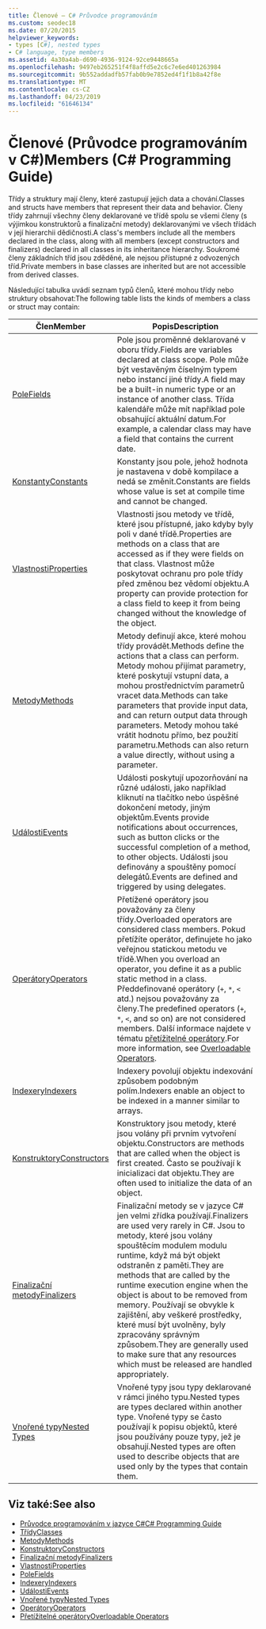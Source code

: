```yaml
---
title: Členové – C# Průvodce programováním
ms.custom: seodec18
ms.date: 07/20/2015
helpviewer_keywords:
- types [C#], nested types
- C# language, type members
ms.assetid: 4a30a4ab-d690-4936-9124-92ce9448665a
ms.openlocfilehash: 9497eb265251f4f8affd5e2c6c7e6ed401263984
ms.sourcegitcommit: 9b552addadfb57fab0b9e7852ed4f1f1b8a42f8e
ms.translationtype: MT
ms.contentlocale: cs-CZ
ms.lasthandoff: 04/23/2019
ms.locfileid: "61646134"
---
```

# <a name="members-c-programming-guide"></a><span data-ttu-id="5dcfe-102">Členové (Průvodce programováním v C#)</span><span class="sxs-lookup"><span data-stu-id="5dcfe-102">Members (C# Programming Guide)</span></span>
<span data-ttu-id="5dcfe-103">Třídy a struktury mají členy, které zastupují jejich data a chování.</span><span class="sxs-lookup"><span data-stu-id="5dcfe-103">Classes and structs have members that represent their data and behavior.</span></span> <span data-ttu-id="5dcfe-104">Členy třídy zahrnují všechny členy deklarované ve třídě spolu se všemi členy (s výjimkou konstruktorů a finalizační metody) deklarovanými ve všech třídách v její hierarchii dědičnosti.</span><span class="sxs-lookup"><span data-stu-id="5dcfe-104">A class's members include all the members declared in the class, along with all members (except constructors and finalizers) declared in all classes in its inheritance hierarchy.</span></span> <span data-ttu-id="5dcfe-105">Soukromé členy základních tříd jsou zděděné, ale nejsou přístupné z odvozených tříd.</span><span class="sxs-lookup"><span data-stu-id="5dcfe-105">Private members in base classes are inherited but are not accessible from derived classes.</span></span>  
  
 <span data-ttu-id="5dcfe-106">Následující tabulka uvádí seznam typů členů, které mohou třídy nebo struktury obsahovat:</span><span class="sxs-lookup"><span data-stu-id="5dcfe-106">The following table lists the kinds of members a class or struct may contain:</span></span>  
  
|<span data-ttu-id="5dcfe-107">Člen</span><span class="sxs-lookup"><span data-stu-id="5dcfe-107">Member</span></span>|<span data-ttu-id="5dcfe-108">Popis</span><span class="sxs-lookup"><span data-stu-id="5dcfe-108">Description</span></span>|  
|------------|-----------------|  
|[<span data-ttu-id="5dcfe-109">Pole</span><span class="sxs-lookup"><span data-stu-id="5dcfe-109">Fields</span></span>](../../../csharp/programming-guide/classes-and-structs/fields.md)|<span data-ttu-id="5dcfe-110">Pole jsou proměnné deklarované v oboru třídy.</span><span class="sxs-lookup"><span data-stu-id="5dcfe-110">Fields are variables declared at class scope.</span></span> <span data-ttu-id="5dcfe-111">Pole může být vestavěným číselným typem nebo instancí jiné třídy.</span><span class="sxs-lookup"><span data-stu-id="5dcfe-111">A field may be a built-in numeric type or an instance of another class.</span></span> <span data-ttu-id="5dcfe-112">Třída kalendáře může mít například pole obsahující aktuální datum.</span><span class="sxs-lookup"><span data-stu-id="5dcfe-112">For example, a calendar class may have a field that contains the current date.</span></span>|  
|[<span data-ttu-id="5dcfe-113">Konstanty</span><span class="sxs-lookup"><span data-stu-id="5dcfe-113">Constants</span></span>](../../../csharp/programming-guide/classes-and-structs/constants.md)|<span data-ttu-id="5dcfe-114">Konstanty jsou pole, jehož hodnota je nastavena v době kompilace a nedá se změnit.</span><span class="sxs-lookup"><span data-stu-id="5dcfe-114">Constants are fields whose value is set at compile time and cannot be changed.</span></span>|  
|[<span data-ttu-id="5dcfe-115">Vlastnosti</span><span class="sxs-lookup"><span data-stu-id="5dcfe-115">Properties</span></span>](../../../csharp/programming-guide/classes-and-structs/properties.md)|<span data-ttu-id="5dcfe-116">Vlastnosti jsou metody ve třídě, které jsou přístupné, jako kdyby byly poli v dané třídě.</span><span class="sxs-lookup"><span data-stu-id="5dcfe-116">Properties are methods on a class that are accessed as if they were fields on that class.</span></span> <span data-ttu-id="5dcfe-117">Vlastnost může poskytovat ochranu pro pole třídy před změnou bez vědomí objektu.</span><span class="sxs-lookup"><span data-stu-id="5dcfe-117">A property can provide protection for a class field to keep it from being changed without the knowledge of the object.</span></span>|  
|[<span data-ttu-id="5dcfe-118">Metody</span><span class="sxs-lookup"><span data-stu-id="5dcfe-118">Methods</span></span>](../../../csharp/programming-guide/classes-and-structs/methods.md)|<span data-ttu-id="5dcfe-119">Metody definují akce, které mohou třídy provádět.</span><span class="sxs-lookup"><span data-stu-id="5dcfe-119">Methods define the actions that a class can perform.</span></span> <span data-ttu-id="5dcfe-120">Metody mohou přijímat parametry, které poskytují vstupní data, a mohou prostřednictvím parametrů vracet data.</span><span class="sxs-lookup"><span data-stu-id="5dcfe-120">Methods can take parameters that provide input data, and can return output data through parameters.</span></span> <span data-ttu-id="5dcfe-121">Metody mohou také vrátit hodnotu přímo, bez použití parametru.</span><span class="sxs-lookup"><span data-stu-id="5dcfe-121">Methods can also return a value directly, without using a parameter.</span></span>|  
|[<span data-ttu-id="5dcfe-122">Události</span><span class="sxs-lookup"><span data-stu-id="5dcfe-122">Events</span></span>](../../../csharp/programming-guide/events/index.md)|<span data-ttu-id="5dcfe-123">Události poskytují upozorňování na různé události, jako například kliknutí na tlačítko nebo úspěšné dokončení metody, jiným objektům.</span><span class="sxs-lookup"><span data-stu-id="5dcfe-123">Events provide notifications about occurrences, such as button clicks or the successful completion of a method, to other objects.</span></span> <span data-ttu-id="5dcfe-124">Události jsou definovány a spouštěny pomocí delegátů.</span><span class="sxs-lookup"><span data-stu-id="5dcfe-124">Events are defined and triggered by using delegates.</span></span>|  
|[<span data-ttu-id="5dcfe-125">Operátory</span><span class="sxs-lookup"><span data-stu-id="5dcfe-125">Operators</span></span>](../../../csharp/programming-guide/statements-expressions-operators/operators.md)|<span data-ttu-id="5dcfe-126">Přetížené operátory jsou považovány za členy třídy.</span><span class="sxs-lookup"><span data-stu-id="5dcfe-126">Overloaded operators are considered class members.</span></span> <span data-ttu-id="5dcfe-127">Pokud přetížíte operátor, definujete ho jako veřejnou statickou metodu ve třídě.</span><span class="sxs-lookup"><span data-stu-id="5dcfe-127">When you overload an operator, you define it as a public static method in a class.</span></span> <span data-ttu-id="5dcfe-128">Předdefinované operátory (`+`, `*`, `<` atd.) nejsou považovány za členy.</span><span class="sxs-lookup"><span data-stu-id="5dcfe-128">The predefined operators (`+`, `*`, `<`, and so on) are not considered members.</span></span> <span data-ttu-id="5dcfe-129">Další informace najdete v tématu [přetížitelné operátory](../../../csharp/programming-guide/statements-expressions-operators/overloadable-operators.md).</span><span class="sxs-lookup"><span data-stu-id="5dcfe-129">For more information, see [Overloadable Operators](../../../csharp/programming-guide/statements-expressions-operators/overloadable-operators.md).</span></span>|  
|[<span data-ttu-id="5dcfe-130">Indexery</span><span class="sxs-lookup"><span data-stu-id="5dcfe-130">Indexers</span></span>](../../../csharp/programming-guide/indexers/index.md)|<span data-ttu-id="5dcfe-131">Indexery povolují objektu indexování způsobem podobným polím.</span><span class="sxs-lookup"><span data-stu-id="5dcfe-131">Indexers enable an object to be indexed in a manner similar to arrays.</span></span>|  
|[<span data-ttu-id="5dcfe-132">Konstruktory</span><span class="sxs-lookup"><span data-stu-id="5dcfe-132">Constructors</span></span>](../../../csharp/programming-guide/classes-and-structs/constructors.md)|<span data-ttu-id="5dcfe-133">Konstruktory jsou metody, které jsou volány při prvním vytvoření objektu.</span><span class="sxs-lookup"><span data-stu-id="5dcfe-133">Constructors are methods that are called when the object is first created.</span></span> <span data-ttu-id="5dcfe-134">Často se používají k inicializaci dat objektu.</span><span class="sxs-lookup"><span data-stu-id="5dcfe-134">They are often used to initialize the data of an object.</span></span>|  
|[<span data-ttu-id="5dcfe-135">Finalizační metody</span><span class="sxs-lookup"><span data-stu-id="5dcfe-135">Finalizers</span></span>](../../../csharp/programming-guide/classes-and-structs/destructors.md)|<span data-ttu-id="5dcfe-136">Finalizační metody se v jazyce C# jen velmi zřídka používají.</span><span class="sxs-lookup"><span data-stu-id="5dcfe-136">Finalizers are used very rarely in C#.</span></span> <span data-ttu-id="5dcfe-137">Jsou to metody, které jsou volány spouštěcím modulem modulu runtime, když má být objekt odstraněn z paměti.</span><span class="sxs-lookup"><span data-stu-id="5dcfe-137">They are methods that are called by the runtime execution engine when the object is about to be removed from memory.</span></span> <span data-ttu-id="5dcfe-138">Používají se obvykle k zajištění, aby veškeré prostředky, které musí být uvolněny, byly zpracovány správným způsobem.</span><span class="sxs-lookup"><span data-stu-id="5dcfe-138">They are generally used to make sure that any resources which must be released are handled appropriately.</span></span>|  
|[<span data-ttu-id="5dcfe-139">Vnořené typy</span><span class="sxs-lookup"><span data-stu-id="5dcfe-139">Nested Types</span></span>](../../../csharp/programming-guide/classes-and-structs/nested-types.md)|<span data-ttu-id="5dcfe-140">Vnořené typy jsou typy deklarované v rámci jiného typu.</span><span class="sxs-lookup"><span data-stu-id="5dcfe-140">Nested types are types declared within another type.</span></span> <span data-ttu-id="5dcfe-141">Vnořené typy se často používají k popisu objektů, které jsou používány pouze typy, jež je obsahují.</span><span class="sxs-lookup"><span data-stu-id="5dcfe-141">Nested types are often used to describe objects that are used only by the types that contain them.</span></span>|  
  
## <a name="see-also"></a><span data-ttu-id="5dcfe-142">Viz také:</span><span class="sxs-lookup"><span data-stu-id="5dcfe-142">See also</span></span>

- [<span data-ttu-id="5dcfe-143">Průvodce programováním v jazyce C#</span><span class="sxs-lookup"><span data-stu-id="5dcfe-143">C# Programming Guide</span></span>](../../../csharp/programming-guide/index.md)
- [<span data-ttu-id="5dcfe-144">Třídy</span><span class="sxs-lookup"><span data-stu-id="5dcfe-144">Classes</span></span>](../../../csharp/programming-guide/classes-and-structs/classes.md)
- [<span data-ttu-id="5dcfe-145">Metody</span><span class="sxs-lookup"><span data-stu-id="5dcfe-145">Methods</span></span>](../../../csharp/programming-guide/classes-and-structs/methods.md)
- [<span data-ttu-id="5dcfe-146">Konstruktory</span><span class="sxs-lookup"><span data-stu-id="5dcfe-146">Constructors</span></span>](../../../csharp/programming-guide/classes-and-structs/constructors.md)
- [<span data-ttu-id="5dcfe-147">Finalizační metody</span><span class="sxs-lookup"><span data-stu-id="5dcfe-147">Finalizers</span></span>](../../../csharp/programming-guide/classes-and-structs/destructors.md)
- [<span data-ttu-id="5dcfe-148">Vlastnosti</span><span class="sxs-lookup"><span data-stu-id="5dcfe-148">Properties</span></span>](../../../csharp/programming-guide/classes-and-structs/properties.md)
- [<span data-ttu-id="5dcfe-149">Pole</span><span class="sxs-lookup"><span data-stu-id="5dcfe-149">Fields</span></span>](../../../csharp/programming-guide/classes-and-structs/fields.md)
- [<span data-ttu-id="5dcfe-150">Indexery</span><span class="sxs-lookup"><span data-stu-id="5dcfe-150">Indexers</span></span>](../../../csharp/programming-guide/indexers/index.md)
- [<span data-ttu-id="5dcfe-151">Události</span><span class="sxs-lookup"><span data-stu-id="5dcfe-151">Events</span></span>](../../../csharp/programming-guide/events/index.md)
- [<span data-ttu-id="5dcfe-152">Vnořené typy</span><span class="sxs-lookup"><span data-stu-id="5dcfe-152">Nested Types</span></span>](../../../csharp/programming-guide/classes-and-structs/nested-types.md)
- [<span data-ttu-id="5dcfe-153">Operátory</span><span class="sxs-lookup"><span data-stu-id="5dcfe-153">Operators</span></span>](../../../csharp/programming-guide/statements-expressions-operators/operators.md)
- [<span data-ttu-id="5dcfe-154">Přetížitelné operátory</span><span class="sxs-lookup"><span data-stu-id="5dcfe-154">Overloadable Operators</span></span>](../../../csharp/programming-guide/statements-expressions-operators/overloadable-operators.md)
